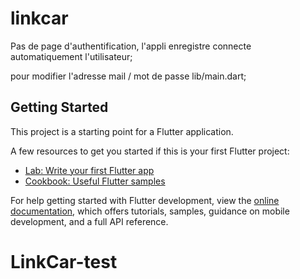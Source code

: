 # linkcar

Pas de page d'authentification, l'appli enregistre connecte automatiquement l'utilisateur;

pour modifier l'adresse mail / mot de passe lib/main.dart;

## Getting Started

This project is a starting point for a Flutter application.

A few resources to get you started if this is your first Flutter project:

- [Lab: Write your first Flutter app](https://docs.flutter.dev/get-started/codelab)
- [Cookbook: Useful Flutter samples](https://docs.flutter.dev/cookbook)

For help getting started with Flutter development, view the
[online documentation](https://docs.flutter.dev/), which offers tutorials,
samples, guidance on mobile development, and a full API reference.
# LinkCar-test
